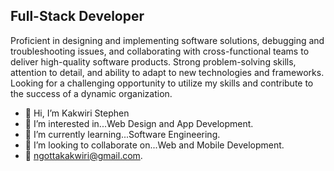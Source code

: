 
Full-Stack Developer
--------------------

Proficient in designing and implementing software solutions, debugging and troubleshooting issues, and collaborating with cross-functional teams to deliver high-quality software products. Strong problem-solving skills, attention to detail, and ability to adapt to new technologies and frameworks. Looking for a challenging opportunity to utilize my skills and contribute to the success of a dynamic organization.

- 👋 Hi, I’m Kakwiri Stephen
- 👀 I’m interested in...Web Design and App Development.
- 🌱 I’m currently learning...Software Engineering.
- 💞️ I’m looking to collaborate on...Web and Mobile Development.
- 📩 ngottakakwiri@gmail.com.









